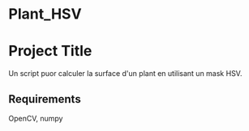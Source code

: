 # Plant_HSV


# Project Title

Un script puor calculer la surface d'un plant en utilisant un mask HSV.


## Requirements

OpenCV, numpy




